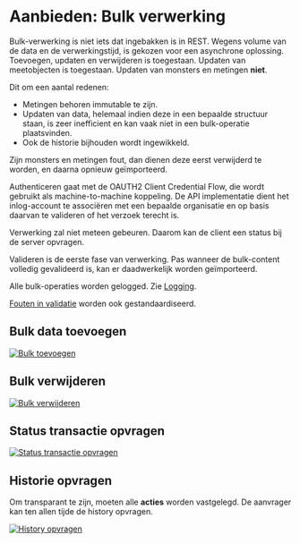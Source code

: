 # Aanbieden: Bulk verwerking

Bulk-verwerking is niet iets dat ingebakken is in REST. Wegens volume van de data en de verwerkingstijd, is gekozen voor een asynchrone oplossing.
Toevoegen, updaten en verwijderen is toegestaan.
Updaten van meetobjecten is toegestaan. Updaten van monsters en metingen __niet__.

Dit om een aantal redenen:

- Metingen behoren immutable te zijn.
- Updaten van data, helemaal indien deze in een bepaalde structuur staan, is zeer inefficient en kan vaak niet in een bulk-operatie plaatsvinden.
- Ook de historie bijhouden wordt ingewikkeld.

Zijn monsters en metingen fout, dan dienen deze eerst verwijderd te worden, en daarna opnieuw ge&iuml;mporteerd.

Authenticeren gaat met de OAUTH2 Client Credential Flow, die wordt gebruikt als machine-to-machine koppeling.
De API implementatie dient het inlog-account te associëren met een bepaalde organisatie en op basis daarvan te valideren of het verzoek terecht is.

Verwerking zal niet meteen gebeuren. Daarom kan de client een status bij de server opvragen.

Valideren is de eerste fase van verwerking. Pas wanneer de bulk-content volledig gevalideerd is, kan er daadwerkelijk worden ge&iuml;mporteerd.

Alle bulk-operaties worden gelogged. Zie [Logging](logging.md).

[Fouten in validatie](validatie.md#validatiefouten) worden ook gestandaardiseerd.

## Bulk data toevoegen

[![Bulk toevoegen](https://mermaid.ink/img/pako:eNqNksFqwzAMhl9F-LRB-wI5FLImYz002ZpksJKLZqupaWJ3jlK2lb77vHmFQUmZTuLXr8-GX0chrSIRiZ7eBjKSEo2Nw6424GuPjrXUezQM81aT4Uu9IHcgF_Tgmc5mQYzgdWh3oE1P7nczs0zgdLNlsBs4256x1Yq8CeSfV8LU0wI2giqLq_IhXy3WafI_nCO5ZTIjvPt8dbdIkjS7BotbeAfffVrakQFE09DBITZqhFrmOSzj7AVW6VOVFmVx9asBDGypZ88eYcbzefpYpskNOzQ9StbWTLW6rY2YiI5ch1r5EI_f67XgLXVUi8i3Ct2uFrU5eR8ObIsPI0XEbqCJGPYK-Ry4iDbY9l4lpdm6ZbiKn-OYCB_02tqz5_QFys2-Cw)](https://mermaid.live/edit#pako:eNqNksFqwzAMhl9F-LRB-wI5FLImYz002ZpksJKLZqupaWJ3jlK2lb77vHmFQUmZTuLXr8-GX0chrSIRiZ7eBjKSEo2Nw6424GuPjrXUezQM81aT4Uu9IHcgF_Tgmc5mQYzgdWh3oE1P7nczs0zgdLNlsBs4256x1Yq8CeSfV8LU0wI2giqLq_IhXy3WafI_nCO5ZTIjvPt8dbdIkjS7BotbeAfffVrakQFE09DBITZqhFrmOSzj7AVW6VOVFmVx9asBDGypZ88eYcbzefpYpskNOzQ9StbWTLW6rY2YiI5ch1r5EI_f67XgLXVUi8i3Ct2uFrU5eR8ObIsPI0XEbqCJGPYK-Ry4iDbY9l4lpdm6ZbiKn-OYCB_02tqz5_QFys2-Cw)

## Bulk verwijderen

[![Bulk verwijderen](https://mermaid.ink/img/pako:eNqNk91uwjAMhV_FyhWT4AV6gVRo0dBEu0HZNNQbk5iS0SYsTdkP4t2X0lXaNFGWq8g5-U5sx0fGtSDmsZJeK1KcAomZwSJV4NYejZVc7lFZGOeSlP0bX5A5kGnijWYwHDZBD9ZVvgO3e5MvggypRhZpS2BktrWgN9BqHzGXgshY4D-smlOHbNgeLCN_mdzG8-kqDP6HM8S3tvX-w5vE89E0CMKoC-bn8F7n8alpRwoQVUYHg5iJC9QkjmHmR89d0Fita5oAa1CVyK3UaiDFxbzvovip85VJyyGQCta0RSUolyq78kiYhw_LcJEsuuATXbki1uBDXVl0LhewIz9oiT1Xpu8-CAJ3CaEgC5sz6-Zq-2oTKCvOqTzo_IKdPx6H90kY9H6X0dFZnxVkCpTCffBjfT1ldksFpcxzW4Fml7JUnZwOK6sXH4ozz5qK-qzaO_N2GJi3wbx0URLSajNrJuY8OH3mhmCldas5fQGyUR4F)](https://mermaid.live/edit#pako:eNqNk91uwjAMhV_FyhWT4AV6gVRo0dBEu0HZNNQbk5iS0SYsTdkP4t2X0lXaNFGWq8g5-U5sx0fGtSDmsZJeK1KcAomZwSJV4NYejZVc7lFZGOeSlP0bX5A5kGnijWYwHDZBD9ZVvgO3e5MvggypRhZpS2BktrWgN9BqHzGXgshY4D-smlOHbNgeLCN_mdzG8-kqDP6HM8S3tvX-w5vE89E0CMKoC-bn8F7n8alpRwoQVUYHg5iJC9QkjmHmR89d0Fita5oAa1CVyK3UaiDFxbzvovip85VJyyGQCta0RSUolyq78kiYhw_LcJEsuuATXbki1uBDXVl0LhewIz9oiT1Xpu8-CAJ3CaEgC5sz6-Zq-2oTKCvOqTzo_IKdPx6H90kY9H6X0dFZnxVkCpTCffBjfT1ldksFpcxzW4Fml7JUnZwOK6sXH4ozz5qK-qzaO_N2GJi3wbx0URLSajNrJuY8OH3mhmCldas5fQGyUR4F)

## Status transactie opvragen

[![Status transactie opvragen](https://mermaid.ink/img/pako:eNqNk8FuwjAMhl_FymmT4AV6QCoraAjRarRsGurFJKaNaJMuTdE2xLsvpas0bSosp8ixv9927BPjWhDzWE1vDSlOgcTMYJkqcKdCYyWXFSoLD4UkZf_aYzJHMp298xlPJp3Rg9qibWrQ1dFgRgruSrJgDaoauZVajaW470JDbQmMzHILeg99_DMWUhAZC_yHfPfqZDo9Dzahv0keo_ViOwv-hzPEc0tqgDeP1tNFEMzCazC_gHdwt09NB1caosrIlYmZGKAmUQQrP3y9Bo3UrqWJX00arHsZRi9Xs0x6DoFUsKMclaBCquxGkrCePW1mcRJfg89145rYgo9tZ9GpDGCnftAT71ybvv9BELgghHYq9hfW7WloRaBuOKf6qIsBuWiZKjZiJZkSpXDjfWodU2ZzKillnrsKNIeUpers_LCxOv5QnHnWNDRiTeVk-lVg3h6L2llJSKvNqtuXy9qMmFuBrda9z_kLygEdnw)](https://mermaid.live/edit#pako:eNqNk8FuwjAMhl_FymmT4AV6QCoraAjRarRsGurFJKaNaJMuTdE2xLsvpas0bSosp8ixv9927BPjWhDzWE1vDSlOgcTMYJkqcKdCYyWXFSoLD4UkZf_aYzJHMp298xlPJp3Rg9qibWrQ1dFgRgruSrJgDaoauZVajaW470JDbQmMzHILeg99_DMWUhAZC_yHfPfqZDo9Dzahv0keo_ViOwv-hzPEc0tqgDeP1tNFEMzCazC_gHdwt09NB1caosrIlYmZGKAmUQQrP3y9Bo3UrqWJX00arHsZRi9Xs0x6DoFUsKMclaBCquxGkrCePW1mcRJfg89145rYgo9tZ9GpDGCnftAT71ybvv9BELgghHYq9hfW7WloRaBuOKf6qIsBuWiZKjZiJZkSpXDjfWodU2ZzKillnrsKNIeUpers_LCxOv5QnHnWNDRiTeVk-lVg3h6L2llJSKvNqtuXy9qMmFuBrda9z_kLygEdnw)

## Historie opvragen

Om transparant te zijn, moeten alle __acties__ worden vastgelegd. De aanvrager kan ten allen tijde de history opvragen.

[![History opvragen](https://mermaid.ink/img/pako:eNqNkt1KxDAQhV9lyJVC9wV6sVBtxUW2xf4ILrkZmtk2bpvUNF3UZd_daCgo0sVcDWdOviE5c2K1FsRCNtLrRKqmWGJjsOcK3BnQWFnLAZWF206Ssn_1gsyRjNe9Z7VeezGEVo5WG0m-nWpLYGTTWtB7mD1P2ElBZCzUP0b4rkN5ZghVGlXlfZZvdkn8P5yhurWkFnh3WX6zieMkvQSLOngDV31oOpACRNXQ0SA2YoFaZhlso_QZ8uSxSoqyuETPhhY7h51_adXJl3Hp_dnD1W_fNVcsYD2ZHqVwCZ6-LnJmW-qJs9CVAs2BM67OzoeT1cW7qllozUQBmwaBdk6bhXvsRqeSkG7C1q_E92YEzKW803r2nD8BATa9xg)](https://mermaid.live/edit#pako:eNqNkt1KxDAQhV9lyJVC9wV6sVBtxUW2xf4ILrkZmtk2bpvUNF3UZd_daCgo0sVcDWdOviE5c2K1FsRCNtLrRKqmWGJjsOcK3BnQWFnLAZWF206Ssn_1gsyRjNe9Z7VeezGEVo5WG0m-nWpLYGTTWtB7mD1P2ElBZCzUP0b4rkN5ZghVGlXlfZZvdkn8P5yhurWkFnh3WX6zieMkvQSLOngDV31oOpACRNXQ0SA2YoFaZhlso_QZ8uSxSoqyuETPhhY7h51_adXJl3Hp_dnD1W_fNVcsYD2ZHqVwCZ6-LnJmW-qJs9CVAs2BM67OzoeT1cW7qllozUQBmwaBdk6bhXvsRqeSkG7C1q_E92YEzKW803r2nD8BATa9xg)
